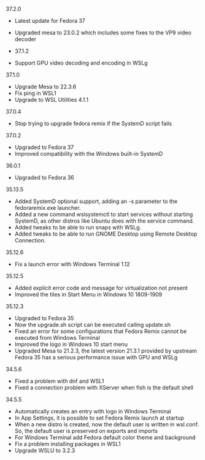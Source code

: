 37.2.0
* Latest update for Fedora 37
* Upgraded mesa to 23.0.2 which includes some fixes to the VP9 video decoder

* 37.1.2
* Support GPU video decoding and encoding in WSLg

37.1.0
* Upgrade Mesa to 22.3.6
* Fix ping in WSL1
* Upgrade to WSL Utilities 4.1.1

37.0.4
* Stop trying to upgrade fedora remix if the SystemD script fails

37.0.2
* Upgraded to Fedora 37
* Improved compatibility with the Windows built-in SystemD

36.0.1
* Upgraded to Fedora 36

35.13.5
* Added SystemD optional support, adding an -s parameter to the fedoraremix.exe launcher.
* Added a new command wslsystemctl to start services without starting SystemD, as other distros like Ubuntu does with the service command.
* Added tweaks to be able to run snaps with WSLg.
* Added tweaks to be able to run GNOME Desktop using Remote Desktop Connection.

35.12.6
* Fix a launch error with Windows Terminal 1.12

35.12.5
* Added explicit error code and message for virtualization not present
* Improved the tiles in Start Menu in Windows 10 1809-1909

35.12.3
* Upgraded to Fedora 35
* Now the upgrade.sh script can be executed calling update.sh
* Fixed an error for some configurations that Fedora Remix cannot be executed from Windows Terminal
* Improved the logo in Windows 10 start menu
* Upgraded Mesa to 21.2.3, the latest version 21.3.1 provided by upstream Fedora 35 has a serious performance issue with GPU and WSLg

34.5.6
* Fixed a problem with dnf and WSL1
* Fixed a connection problem with XServer when fish is the default shell

34.5.5
* Automatically creates an entry with logo in Windows Terminal
* In App Settings, it is possible to set Fedora Remix launch at startup
* When a new distro is created, now the default user is written in wsl.conf. So, the default user is preserved on exports and imports
* For Windows Terminal add Fedora default color theme and background
* Fix a problem installing packages in WSL1
* Upgrade WSLU to 3.2.3
